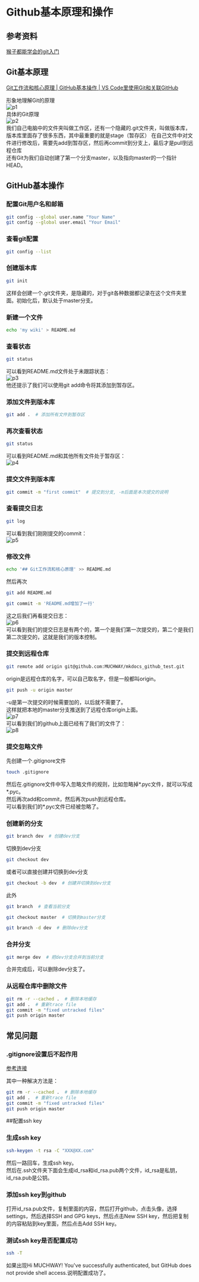 # Github基本原理和操作

## 参考资料
[猴子都能学会的git入门](https://backlog.com/git-tutorial/cn/)


## Git基本原理
[Git工作流和核心原理 | GitHub基本操作 | VS Code里使用Git和关联GitHub](https://www.bilibili.com/video/BV1r3411F7kn/?spm_id_from%253D333.337.search-card.all.click)

形象地理解Git的原理<br>
![p1](.\images\p1.png "武功秘籍")<br>
具体的Git原理<br>
![p2](.\images\p2.png "Git原理")<br>
我们自己电脑中的文件夹叫做工作区，还有一个隐藏的.git文件夹，叫做版本库，版本库里面存了很多东西，其中最重要的就是stage（暂存区）<bar>
在自己文件中对文件进行修改后，需要先add到暂存区，然后再commit到分支上，最后才是pull到远程仓库<br>
还有Git为我们自动创建了第一个分支master，以及指向master的一个指针HEAD。<br> 

## GitHub基本操作
### 配置Git用户名和邮箱
```bash
git config --global user.name "Your Name"
git config --global user.email "Your Email"
```
### 查看git配置
```bash
git config --list
```


### 创建版本库
```bash
git init
```
这样会创建一个.git文件夹，是隐藏的，对于git各种数据都记录在这个文件夹里面。初始化后，默认处于master分支。

### 新建一个文件
```bash
echo 'my wiki' > README.md
```

### 查看状态
```bash
git status
```
可以看到README.md文件处于未跟踪状态：<br>
![p3](.\images\p3.png "未跟踪状态")<br>
他还提示了我们可以使用git add命令将其添加到暂存区。<br>

### 添加文件到版本库
```bash
git add .  # 添加所有文件到暂存区
```

### 再次查看状态
```bash
git status
```
可以看到README.md和其他所有文件处于暂存区：<br>
![p4](.\images\p4.png "暂存区")<br>

### 提交文件到版本库
```bash
git commit -m "first commit"  # 提交到分支, -m后面是本次提交的说明
```

### 查看提交日志
```bash 
git log
```
可以看到我们刚刚提交的commit：<br>
![p5](.\images\p5.png "提交日志")<br>

### 修改文件
```bash
echo '## Git工作流和核心原理' >> README.md
```
然后再次
```bash
git add README.md
```
```bash
git commit -m 'README.md增加了一行'
```
这之后我们再看提交日志：<br>
![p6](.\images\p6.png "提交日志")<br>
可以看到我们的提交日志是有两个的，第一个是我们第一次提交的，第二个是我们第二次提交的，这就是我们的版本控制。<br>

### 提交到远程仓库
```bash
git remote add origin git@github.com:MUCHWAY/mkdocs_github_test.git
```
origin是远程仓库的名字，可以自己取名字，但是一般都叫origin。<br>
```bash
git push -u origin master
```
-u是第一次提交的时候需要加的，以后就不需要了。<br>
这样就把本地的master分支推送到了远程仓库origin上面。<br>
![p7](.\images\p7.png "推送到远程仓库")<br>
可以看到我们的github上面已经有了我们的文件了：<br>
![p8](.\images\p8.png "github上的文件")<br>

### 提交忽略文件
先创建一个.gitignore文件
```bash
touch .gitignore
```
然后在.gitignore文件中写入忽略文件的规则，比如忽略掉*.pyc文件，就可以写成*.pyc。<br>
然后再次add和commit，然后再次push到远程仓库。<br>
可以看到我们的*.pyc文件已经被忽略了。<br>


### 创建新的分支
```bash
git branch dev  # 创建dev分支
```
切换到dev分支
```bash
git checkout dev
```
或者可以直接创建并切换到dev分支 
```bash
git checkout -b dev  # 创建并切换到dev分支
```
此外
```bash 
git branch  # 查看当前分支
```
```bash 
git checkout master  # 切换到master分支
```
```bash
git branch -d dev  # 删除dev分支
```

### 合并分支
```bash
git merge dev  # 把dev分支合并到当前分支
```
合并完成后，可以删除dev分支了。<br>
### 

### 从远程仓库中删除文件
```bash
git rm -r --cached .  # 删除本地缓存
git add .  # 重新trace file
git commit -m "fixed untracked files"
git push origin master
```

## 常见问题
### .gitignore设置后不起作用
[参考连接](https://lanyue.blog.csdn.net/article/details/119578464?spm%253D1001.2101.3001.6650.1%2526utm_medium%253Ddistribute.pc_relevant.none-task-blog-2~default~CTRLIST~Rate-1-119578464-blog-122837214.235%255Ev38%255Epc_relevant_anti_t3%2526depth_1-utm_source%253Ddistribute.pc_relevant.none-task-blog-2~default~CTRLIST~Rate-1-119578464-blog-122837214.235%255Ev38%255Epc_relevant_anti_t3%2526utm_relevant_index%253D2)

其中一种解决方法是：
```bash
git rm -r --cached .  # 删除本地缓存
git add .  # 重新trace file
git commit -m "fixed untracked files"
git push origin master
```

##配置ssh key
### 生成ssh key
```bash
ssh-keygen -t rsa -C "XXX@XX.com"
```
然后一路回车，生成ssh key。<br>
然后在.ssh文件夹下面会生成id_rsa和id_rsa.pub两个文件，id_rsa是私钥，id_rsa.pub是公钥。<br>

### 添加ssh key到github
打开id_rsa.pub文件，复制里面的内容，然后打开github，点击头像，选择settings，然后选择SSH and GPG keys，然后点击New SSH key，然后把复制的内容粘贴到key里面，然后点击Add SSH key。<br>

### 测试ssh key是否配置成功
```bash
ssh -T
```
如果出现Hi MUCHWAY! You've successfully authenticated, but GitHub does not provide shell access.说明配置成功了。<br>



